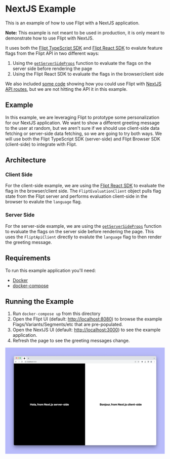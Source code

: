 # NextJS Example

This is an example of how to use Flipt with a NextJS application.

**Note:** This example is not meant to be used in production, it is only meant to demonstrate how to use Flipt with NextJS.

It uses both the [Flipt TypeScript SDK](https://github.com/flipt-io/flipt-node) and [Flipt React SDK](https://github.com/flipt-io/flipt-client-sdks/tree/main/flipt-client-react) to evalute feature flags from the Flipt API in two different ways:

1. Using the [`getServerSideProps`](https://nextjs.org/docs/basic-features/data-fetching/get-server-side-props) function to evaluate the flags on the server side before rendering the page
1. Using the Flipt React SDK to evaluate the flags in the browser/client side

We also included [some code](./pages/api/hello.ts) showing how you could use Flipt with [NextJS API routes](https://nextjs.org/docs/api-routes/introduction), but we are not hitting the API it in this example.

## Example

In this example, we are leveraging Flipt to prototype some personalization for our NextJS application. We want to show a different greeting message to the user at random, but we aren't sure if we should use client-side data fetching or server-side data fetching, so we are going to try both ways. We will use both the Flipt TypeScript SDK (server-side) and Flipt Browser SDK (client-side) to integrate with Flipt.

## Architecture

### Client Side

For the client-side example, we are using the [Flipt React SDK](https://github.com/flipt-io/flipt-client-sdks/tree/main/flipt-client-react) to evaluate the flag in the browser/client side. The `FliptEvaluationClient` object pulls flag state from the Flipt server and performs evaluation client-side in the browser to evalute the `language` flag.

### Server Side

For the server-side example, we are using the [`getServerSideProps`](https://nextjs.org/docs/basic-features/data-fetching/get-server-side-props) function to evaluate the flags on the server side before rendering the page. This uses the `FliptApiClient` directly to evalute the `language` flag to then render the greeting message.

## Requirements

To run this example application you'll need:

- [Docker](https://docs.docker.com/install/)
- [docker-compose](https://docs.docker.com/compose/install/)

## Running the Example

1. Run `docker-compose up` from this directory
1. Open the Flipt UI (default: [http://localhost:8080](http://localhost:8080)) to browse the example Flags/Variants/Segments/etc that are pre-populated.
1. Open the NextJS UI (default: [http://localhost:3000](http://localhost:3000)) to see the example application.
1. Refresh the page to see the greeting messages change.

<p align="center">
    <img src="../images/nextjs.png" alt="NextJS Example" width=800 />
</p>
